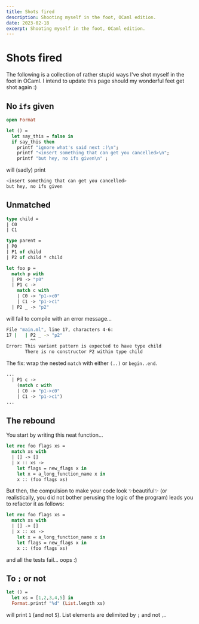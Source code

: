 ```yaml
---
title: Shots fired
description: Shooting myself in the foot, OCaml edition.
date: 2023-02-18
excerpt: Shooting myself in the foot, OCaml edition.
---
```


# Shots fired

The following is a collection of rather stupid ways I've shot myself in the foot in OCaml. I intend to update this page should my wonderful feet get shot again :)

## No `ifs` given

```ocaml
open Format

let () =
  let say_this = false in
  if say_this then
    printf "ignore what's said next :)\n";
    printf "<insert something that can get you cancelled>\n";
    printf "but hey, no ifs given\n" ;
```

will (sadly) print

```bash
<insert something that can get you cancelled>
but hey, no ifs given
```

## Unmatched

```ocaml
type child =
| C0
| C1

type parent =
| P0
| P1 of child
| P2 of child * child

let foo p =
  match p with
  | P0 -> "p0"
  | P1 c ->
    match c with
    | C0 -> "p1->c0"
    | C1 -> "p1->c1"
  | P2 _ -> "p2" 
```

will fail to compile with an error message...

```bash
File "main.ml", line 17, characters 4-6:
17 |   | P2 _ -> "p2"
         ^^
Error: This variant pattern is expected to have type child
       There is no constructor P2 within type child
```

The fix: wrap the nested `match` with either `(..)` or `begin..end`.

```ocaml
...
  | P1 c ->
    (match c with
    | C0 -> "p1->c0"
    | C1 -> "p1->c1")
...
```

## The rebound

You start by writing this neat function...

```ocaml
let rec foo flags xs =
  match xs with
  | [] -> []
  | x :: xs ->
    let flags = new_flags x in
    let x = a_long_function_name x in
    x :: (foo flags xs)
```

But then, the compulsion to make your code look ✨beautiful✨ (or realistically, you did not bother perusing the logic of the program) leads you to refactor it as follows:

```ocaml
let rec foo flags xs =
  match xs with
  | [] -> []
  | x :: xs ->
    let x = a_long_function_name x in
    let flags = new_flags x in
    x :: (foo flags xs)
```

and all the tests fail... oops :)

## To `;` or not

```ocaml
let () =
  let xs = [1,2,3,4,5] in
  Format.printf "%d" (List.length xs)
```

will print `1` (and not `5`). List elements are delimited by `;` and not `,`.
